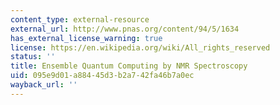```yaml
---
content_type: external-resource
external_url: http://www.pnas.org/content/94/5/1634
has_external_license_warning: true
license: https://en.wikipedia.org/wiki/All_rights_reserved
status: ''
title: Ensemble Quantum Computing by NMR Spectroscopy
uid: 095e9d01-a884-45d3-b2a7-42fa46b7a0ec
wayback_url: ''
---
```

